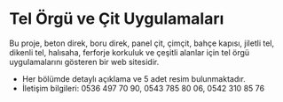 # Tel Örgü ve Çit Uygulamaları

Bu proje, beton direk, boru direk, panel çit, çimçit, bahçe kapısı, jiletli tel, dikenli tel, halısaha, ferforje korkuluk ve çeşitli alanlar için tel örgü uygulamalarını gösteren bir web sitesidir. 

- Her bölümde detaylı açıklama ve 5 adet resim bulunmaktadır.
- İletişim bilgileri: 0536 497 70 90, 0543 785 80 06, 0542 310 85 76
